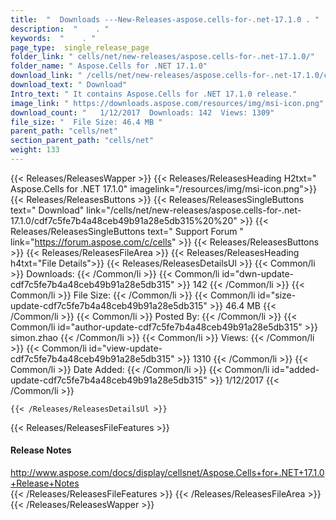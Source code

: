 ```yaml
---
title:  "  Downloads ---New-Releases-aspose.cells-for-.net-17.1.0 . " 
description:  "    . " 
keywords:  "    . " 
page_type:  single_release_page
folder_link: " cells/net/new-releases/aspose.cells-for-.net-17.1.0/"
folder_name: " Aspose.Cells for .NET 17.1.0"
download_link: " /cells/net/new-releases/aspose.cells-for-.net-17.1.0/cdf7c5fe7b4a48ceb49b91a28e5db315"
download_text: " Download"
Intro_text: " It contains Aspose.Cells for .NET 17.1.0 release."
image_link: " https://downloads.aspose.com/resources/img/msi-icon.png"
download_count: "   1/12/2017  Downloads: 142  Views: 1309"
file_size: "  File Size: 46.4 MB "
parent_path: "cells/net"
section_parent_path: "cells/net"
weight: 133 
---
```


{{< Releases/ReleasesWapper >}}
  {{< Releases/ReleasesHeading H2txt=" Aspose.Cells for .NET 17.1.0" imagelink="/resources/img/msi-icon.png">}}
  {{< Releases/ReleasesButtons >}}
    {{< Releases/ReleasesSingleButtons text=" Download" link="/cells/net/new-releases/aspose.cells-for-.net-17.1.0/cdf7c5fe7b4a48ceb49b91a28e5db315%20%20" >}}
    {{< Releases/ReleasesSingleButtons text=" Support Forum " link="https://forum.aspose.com/c/cells" >}}
  {{< Releases/ReleasesButtons >}}
  {{< Releases/ReleasesFileArea >}}
    {{< Releases/ReleasesHeading h4txt="File Details">}}
    {{< Releases/ReleasesDetailsUl >}}
            {{< Common/li  >}} Downloads: {{< /Common/li >}} 
      {{< Common/li id="dwn-update-cdf7c5fe7b4a48ceb49b91a28e5db315" >}} 142 {{< /Common/li >}} 
      {{< Common/li  >}} File Size: {{< /Common/li >}} 
      {{< Common/li id="size-update-cdf7c5fe7b4a48ceb49b91a28e5db315" >}} 46.4 MB {{< /Common/li >}} 
      {{< Common/li  >}} Posted By: {{< /Common/li >}} 
      {{< Common/li id="author-update-cdf7c5fe7b4a48ceb49b91a28e5db315" >}} simon.zhao {{< /Common/li >}} 
      {{< Common/li  >}} Views: {{< /Common/li >}} 
      {{< Common/li id="view-update-cdf7c5fe7b4a48ceb49b91a28e5db315" >}} 1310 {{< /Common/li >}} 
      {{< Common/li  >}} Date Added: {{< /Common/li >}} 
      {{< Common/li id="added-update-cdf7c5fe7b4a48ceb49b91a28e5db315" >}} 1/12/2017 {{< /Common/li >}} 

    {{< /Releases/ReleasesDetailsUl >}}

  {{< Releases/ReleasesFileFeatures >}}
      <h4>Release Notes</h4><div><a href="http://www.aspose.com/docs/display/cellsnet/Aspose.Cells+for+.NET+17.1.0+Release+Notes">http://www.aspose.com/docs/display/cellsnet/Aspose.Cells+for+.NET+17.1.0+Release+Notes</a></div>
  {{< /Releases/ReleasesFileFeatures >}}
 {{< /Releases/ReleasesFileArea >}}
{{< /Releases/ReleasesWapper >}}


